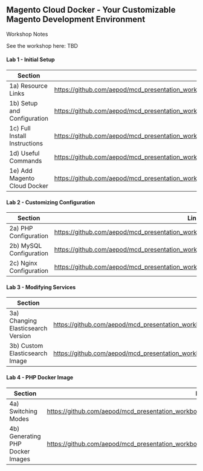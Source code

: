 ## Magento Cloud Docker - Your Customizable Magento Development Environment

Workshop Notes

See the workshop here: TBD

#### Lab 1 - Initial Setup

|Section |Link |
|----------------|-------------------------------|
|1a) Resource Links | https://github.com/aepod/mcd_presentation_workbook/blob/master/1a_Resources_Links.md           |
|1b) Setup and Configuration           | https://github.com/aepod/mcd_presentation_workbook/blob/master/1b_Setup_And_Configuration.md           |
|1c) Full Install Instructions           | https://github.com/aepod/mcd_presentation_workbook/blob/master/1c_Full_Install_Instructions.md           |
|1d) Useful Commands           | https://github.com/aepod/mcd_presentation_workbook/blob/master/1d_Useful_Commands.md |
|1e) Add Magento Cloud Docker    | https://github.com/aepod/mcd_presentation_workbook/blob/master/1e_Add_Magento_Cloud_Docker.md

#### Lab 2 - Customizing Configuration
|Section |Link |
|----------------|-------------------------------|
|2a) PHP Configuration | https://github.com/aepod/mcd_presentation_workbook/blob/master/2a_PHP_Configuration.md          |
|2b) MySQL Configuration           | https://github.com/aepod/mcd_presentation_workbook/blob/master/2b_MySQL_Configuration.md      |
|2c) Nginx Configuration           | https://github.com/aepod/mcd_presentation_workbook/blob/master/2c_Nginx_Configuration.md     |

#### Lab 3 - Modifying Services
|Section |Link |
|----------------|-------------------------------|
|3a) Changing Elasticsearch Version | https://github.com/aepod/mcd_presentation_workbook/blob/master/3a_Changing_Elasticsearch_Version.md    |
|3b) Custom Elasticsearch Image           | https://github.com/aepod/mcd_presentation_workbook/blob/master/3b_Custom_Elasticsearch_Image.md    |

#### Lab 4 - PHP Docker Image
|Section |Link |
|----------------|-------------------------------|
|4a) Switching Modes | https://github.com/aepod/mcd_presentation_workbook/blob/master/4a_Switching_Modes.md        |
|4b) Generating PHP Docker Images           | https://github.com/aepod/mcd_presentation_workbook/blob/master/4b_Generating_PHP_Docker_Images.md        |





